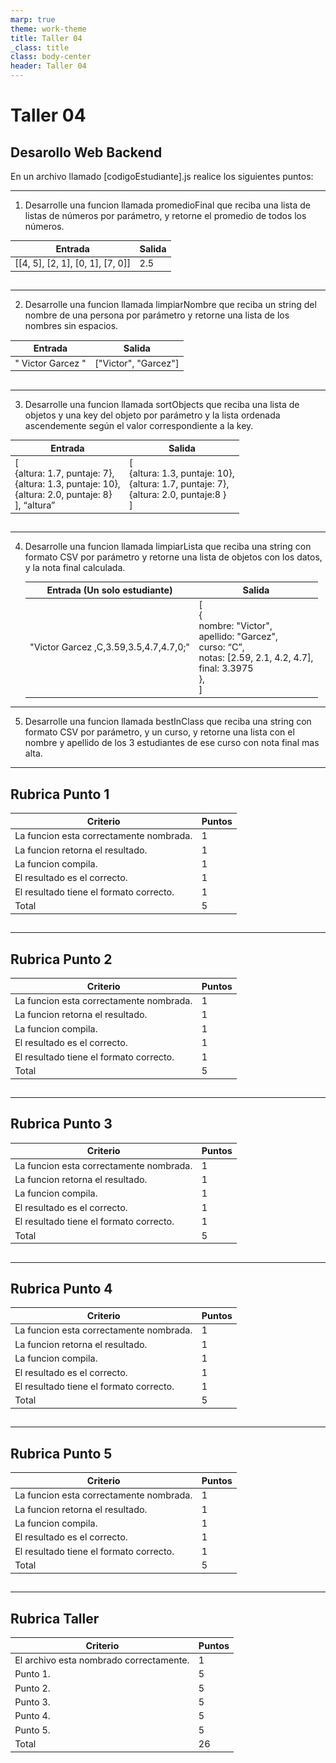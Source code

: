 ```yaml
---
marp: true
theme: work-theme
title: Taller 04
_class: title
class: body-center
header: Taller 04
---
```


<style>
    p:nth-child(4) {
        text-align: center;
        font-size: 0.8rem;
        color: rgba(var(--text-color), 0.6);
    }
</style>

# Taller 04

## Desarollo Web Backend

En un archivo llamado [codigoEstudiante].js realice los siguientes puntos:

---

1. Desarrolle una funcion llamada promedioFinal que reciba una lista de listas de números por parámetro, y retorne el promedio de todos los números.

| Entrada                          | Salida |
| -------------------------------- | ------ |
| [[4, 5], [2, 1], [0, 1], [7, 0]] | 2.5    |

##

---

2. Desarrolle una funcion llamada limpiarNombre que reciba un string del nombre de una persona por parámetro y retorne una lista de los nombres sin espacios.

| Entrada           | Salida               |
| ----------------- | -------------------- |
| " Victor Garcez " | ["Victor", "Garcez"] |

##

---

3. Desarrolle una funcion llamada sortObjects que reciba una lista de objetos y una key del objeto por parámetro y la lista ordenada ascendemente según el valor correspondiente a la key.

| Entrada                                                                                                        | Salida                                                                                               |
| -------------------------------------------------------------------------------------------------------------- | ---------------------------------------------------------------------------------------------------- |
| [<br/>{altura: 1.7, puntaje: 7},<br/>{altura: 1.3, puntaje: 10},<br/>{altura: 2.0, puntaje: 8}<br/>], “altura” | [<br/>{altura: 1.3, puntaje: 10},<br/>{altura: 1.7, puntaje: 7},<br/>{altura: 2.0, puntaje:8 }<br/>] |

##

---

<style scoped>
    table {
        font-size: 0.9rem;
    }
</style>

4. Desarrolle una funcion llamada limpiarLista que reciba una string con formato CSV por parámetro y retorne una lista de objetos con los datos, y la nota final calculada.

   | Entrada (Un solo estudiante)           | Salida                                                                                                                                 |
   | -------------------------------------- | -------------------------------------------------------------------------------------------------------------------------------------- |
   | "Victor Garcez ,C,3.59,3.5,4.7,4.7,0;" | [<br/>{<br/>nombre: "Victor",<br/>apellido: "Garcez",<br/>curso: “C”,<br/>notas: [2.59, 2.1, 4.2, 4.7],<br/>final: 3.3975<br/>},<br/>] |

---

5. Desarrolle una funcion llamada bestInClass que reciba una string con formato CSV por parámetro, y un curso, y retorne una lista con el nombre y apellido de los 3 estudiantes de ese curso con nota final mas alta.

---

## Rubrica Punto 1

| Criterio                                | Puntos |
| --------------------------------------- | ------ |
| La funcion esta correctamente nombrada. | 1      |
| La funcion retorna el resultado.        | 1      |
| La funcion compila.                     | 1      |
| El resultado es el correcto.            | 1      |
| El resultado tiene el formato correcto. | 1      |
| Total                                   | 5      |

##

---

## Rubrica Punto 2

| Criterio                                | Puntos |
| --------------------------------------- | ------ |
| La funcion esta correctamente nombrada. | 1      |
| La funcion retorna el resultado.        | 1      |
| La funcion compila.                     | 1      |
| El resultado es el correcto.            | 1      |
| El resultado tiene el formato correcto. | 1      |
| Total                                   | 5      |

##

---

## Rubrica Punto 3

| Criterio                                | Puntos |
| --------------------------------------- | ------ |
| La funcion esta correctamente nombrada. | 1      |
| La funcion retorna el resultado.        | 1      |
| La funcion compila.                     | 1      |
| El resultado es el correcto.            | 1      |
| El resultado tiene el formato correcto. | 1      |
| Total                                   | 5      |

##

---

## Rubrica Punto 4

| Criterio                                | Puntos |
| --------------------------------------- | ------ |
| La funcion esta correctamente nombrada. | 1      |
| La funcion retorna el resultado.        | 1      |
| La funcion compila.                     | 1      |
| El resultado es el correcto.            | 1      |
| El resultado tiene el formato correcto. | 1      |
| Total                                   | 5      |

##

---

## Rubrica Punto 5

| Criterio                                | Puntos |
| --------------------------------------- | ------ |
| La funcion esta correctamente nombrada. | 1      |
| La funcion retorna el resultado.        | 1      |
| La funcion compila.                     | 1      |
| El resultado es el correcto.            | 1      |
| El resultado tiene el formato correcto. | 1      |
| Total                                   | 5      |

##

---

## Rubrica Taller

| Criterio                                | Puntos |
| --------------------------------------- | ------ |
| El archivo esta nombrado correctamente. | 1      |
| Punto 1.                                | 5      |
| Punto 2.                                | 5      |
| Punto 3.                                | 5      |
| Punto 4.                                | 5      |
| Punto 5.                                | 5      |
| Total                                   | 26     |

##
